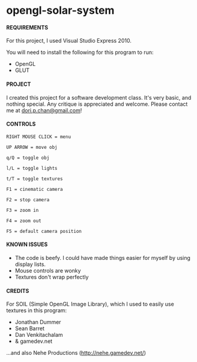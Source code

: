 opengl-solar-system
===================

#### REQUIREMENTS

For this project, I used Visual Studio Express 2010. 

You will need to install the following for this program to run: 
* OpenGL
* GLUT

#### PROJECT

I created this project for a software development class. It's very basic, and nothing special. Any critique is appreciated and welcome. Please contact me at dori.p.chan@gmail.com! 

#### CONTROLS

	RIGHT MOUSE CLICK = menu
  
	UP ARROW = move obj
	
	q/Q = toggle obj
	
	l/L = toggle lights
	
	t/T = toggle textures
	
	F1 = cinematic camera
	
	F2 = stop camera
	
	F3 = zoom in
	
	F4 = zoom out
	
	F5 = default camera position

#### KNOWN ISSUES
* The code is beefy. I could have made things easier for myself by using display lists.
* Mouse controls are wonky 
* Textures don't wrap perfectly 

#### CREDITS
For SOIL (Simple OpenGL Image Library), which I used to easily use textures in this program:
* Jonathan Dummer
* Sean Barret
* Dan Venkitachalam
* & gamedev.net

...and also Nehe Productions (http://nehe.gamedev.net/)
